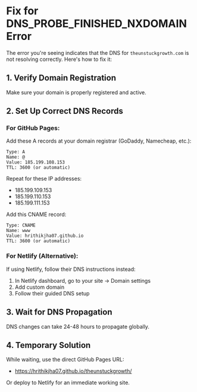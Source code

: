 # Fix for DNS_PROBE_FINISHED_NXDOMAIN Error

The error you're seeing indicates that the DNS for `theunstuckgrowth.com` is not resolving correctly. Here's how to fix it:

## 1. Verify Domain Registration
Make sure your domain is properly registered and active.

## 2. Set Up Correct DNS Records

### For GitHub Pages:
Add these A records at your domain registrar (GoDaddy, Namecheap, etc.):
```
Type: A
Name: @
Value: 185.199.108.153
TTL: 3600 (or automatic)
```

Repeat for these IP addresses:
- 185.199.109.153
- 185.199.110.153
- 185.199.111.153

Add this CNAME record:
```
Type: CNAME
Name: www
Value: hrithikjha07.github.io
TTL: 3600 (or automatic)
```

### For Netlify (Alternative):
If using Netlify, follow their DNS instructions instead:
1. In Netlify dashboard, go to your site → Domain settings
2. Add custom domain
3. Follow their guided DNS setup

## 3. Wait for DNS Propagation
DNS changes can take 24-48 hours to propagate globally.

## 4. Temporary Solution
While waiting, use the direct GitHub Pages URL:
- https://hrithikjha07.github.io/theunstuckgrowth/

Or deploy to Netlify for an immediate working site. 